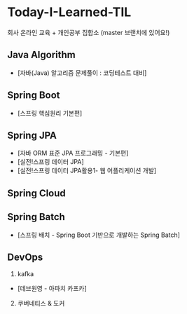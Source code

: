 # Today-I-Learned-TIL
회사 온라인 교육 + 개인공부 집합소
(master 브랜치에 있어요!)

## Java Algorithm
 * [자바(Java) 알고리즘 문제풀이 : 코딩테스트 대비]
## Spring Boot
 * [스프링 핵심원리 기본편]
## Spring JPA
 * [자바 ORM 표준 JPA 프로그래밍 - 기본편]
 * [실전!스프링 데이터 JPA]
 * [실전!스프링 데이터 JPA활용1- 웹 어플리케이션 개발]
## Spring Cloud

## Spring Batch
  * [스프링 배치 - Spring Boot 기반으로 개발하는 Spring Batch]
## DevOps
1. kafka
  * [데브원영 - 아파치 카프카]
2. 쿠버네티스 & 도커
